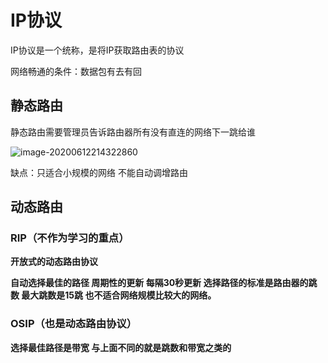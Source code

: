 # IP协议



IP协议是一个统称，是将IP获取路由表的协议

网络畅通的条件：数据包有去有回



## 静态路由

静态路由需要管理员告诉路由器所有没有直连的网络下一跳给谁

![image-20200612214322860](C:\Users\20924\AppData\Roaming\Typora\typora-user-images\image-20200612214322860.png)





缺点：只适合小规模的网络 不能自动调增路由

## 动态路由

### RIP（不作为学习的重点）

**开放式的动态路由协议**

**自动选择最佳的路径 周期性的更新 每隔30秒更新 选择路径的标准是路由器的跳数 最大跳数是15跳 也不适合网络规模比较大的网络。**



### OSIP（也是动态路由协议）

**选择最佳路径是带宽 与上面不同的就是跳数和带宽之类的**





